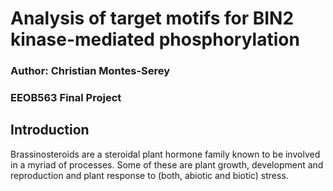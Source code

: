 # Analysis of target motifs for BIN2 kinase-mediated phosphorylation  
### Author: Christian Montes-Serey  
### EEOB563 Final Project  

## Introduction  
Brassinosteroids are a steroidal plant hormone family known to be involved in a myriad of processes. Some of these are plant growth, development and reproduction and plant response to (both, abiotic and biotic) stress. 
